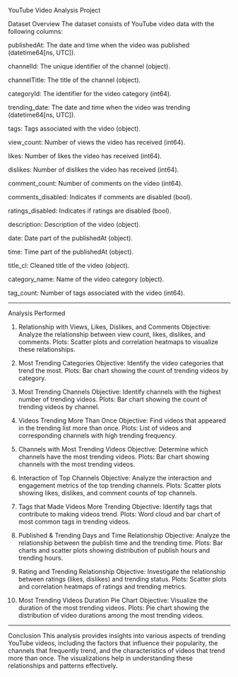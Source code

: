 
YouTube Video Analysis Project

Dataset Overview
The dataset consists of YouTube video data with the following columns:

publishedAt: The date and time when the video was published (datetime64[ns, UTC]).

channelId: The unique identifier of the channel (object).

channelTitle: The title of the channel (object).

categoryId: The identifier for the video category (int64).

trending_date: The date and time when the video was trending (datetime64[ns, UTC]).

tags: Tags associated with the video (object).

view_count: Number of views the video has received (int64).

likes: Number of likes the video has received (int64).

dislikes: Number of dislikes the video has received (int64).

comment_count: Number of comments on the video (int64).

comments_disabled: Indicates if comments are disabled (bool).

ratings_disabled: Indicates if ratings are disabled (bool).

description: Description of the video (object).

date: Date part of the publishedAt (object).

time: Time part of the publishedAt (object).

title_cl: Cleaned title of the video (object).

category_name: Name of the video category (object).

tag_count: Number of tags associated with the video (int64).

--------------------------------------------------------------------------------------
Analysis Performed

1. Relationship with Views, Likes, Dislikes, and Comments
Objective: Analyze the relationship between view count, likes, dislikes, and comments.
Plots: Scatter plots and correlation heatmaps to visualize these relationships.

3. Most Trending Categories
Objective: Identify the video categories that trend the most.
Plots: Bar chart showing the count of trending videos by category.

5. Most Trending Channels
Objective: Identify channels with the highest number of trending videos.
Plots: Bar chart showing the count of trending videos by channel.

7. Videos Trending More Than Once
Objective: Find videos that appeared in the trending list more than once.
Plots: List of videos and corresponding channels with high trending frequency.

9. Channels with Most Trending Videos
Objective: Determine which channels have the most trending videos.
Plots: Bar chart showing channels with the most trending videos.

11. Interaction of Top Channels
Objective: Analyze the interaction and engagement metrics of the top trending channels.
Plots: Scatter plots showing likes, dislikes, and comment counts of top channels.

13. Tags that Made Videos More Trending
Objective: Identify tags that contribute to making videos trend.
Plots: Word cloud and bar chart of most common tags in trending videos.

15. Published & Trending Days and Time Relationship
Objective: Analyze the relationship between the publish time and the trending time.
Plots: Bar charts and scatter plots showing distribution of publish hours and trending hours.

17. Rating and Trending Relationship
Objective: Investigate the relationship between ratings (likes, dislikes) and trending status.
Plots: Scatter plots and correlation heatmaps of ratings and trending metrics.

19. Most Trending Videos Duration Pie Chart
Objective: Visualize the duration of the most trending videos.
Plots: Pie chart showing the distribution of video durations among the most trending videos.
-----------------------------------------------------------------------------------------------------
Conclusion
This analysis provides insights into various aspects of trending YouTube videos, including the factors that influence their popularity, the channels that frequently trend, and the characteristics of videos that trend more than once. The visualizations help in understanding these relationships and patterns effectively.
